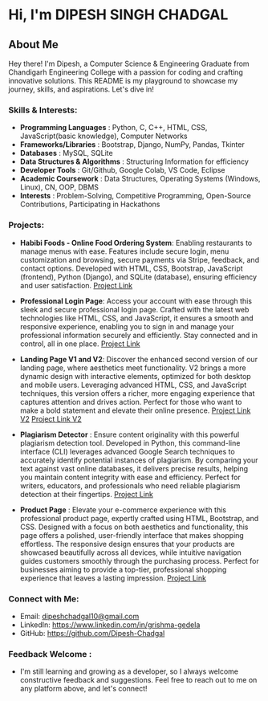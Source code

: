 # Hi, I'm DIPESH SINGH CHADGAL

## About Me

Hey there! I'm Dipesh, a Computer Science & Engineering Graduate from Chandigarh Engineering College with a passion for coding and crafting innovative solutions. This README is my playground to showcase my journey, skills, and aspirations. Let's dive in!

### Skills & Interests:

- **Programming Languages**          : Python, C, C++, HTML, CSS, JavaScript(basic knowledge), Computer Networks
- **Frameworks/Libraries**           : Bootstrap, Django, NumPy, Pandas, Tkinter
- **Databases**                      : MySQL, SQLite
- **Data Structures & Algorithms**   : Structuring Information for efficiency
- **Developer Tools**                : Git/Github, Google Colab, VS Code, Eclipse 
- **Academic Coursework**            : Data Structures, Operating Systems (Windows, Linux), CN, OOP, DBMS
- **Interests**                      : Problem-Solving, Competitive Programming, Open-Source Contributions, Participating in Hackathons

### Projects:
- **Habibi Foods - Online Food Ordering System**: Enabling restaurants to manage menus with ease.
Features include secure login, menu customization and browsing, secure payments via Stripe, feedback, and contact options. Developed with HTML, CSS, Bootstrap, JavaScript (frontend), Python (Django), and SQLite (database), ensuring efficiency and user satisfaction. [Project Link](https://github.com/Dipesh-Chadgal/InfosysProject.git)

- **Professional Login Page**: Access your account with ease through this sleek and secure professional login page. Crafted with the latest web technologies like HTML, CSS, and JavaScript, it ensures a smooth and responsive experience, enabling you to sign in and manage your professional information securely and efficiently. Stay connected and in control, all in one place. [Project Link](https://github.com/Dipesh-Chadgal/Login-Page.git)

- **Landing Page V1 and V2**: Discover the enhanced second version of our landing page, where aesthetics meet functionality. V2 brings a more dynamic design with interactive elements, optimized for both desktop and mobile users. Leveraging advanced HTML, CSS, and JavaScript techniques, this version offers a richer, more engaging experience that captures attention and drives action. Perfect for those who want to make a bold statement and elevate their online presence. [Project Link V2](https://github.com/Dipesh-Chadgal/Landing-Page-V1.git) [Project Link V2](https://github.com/Dipesh-Chadgal/Landing-Page-V2.git)

- **Plagiarism Detector** : Ensure content originality with this powerful plagiarism detection tool. Developed in Python, this command-line interface (CLI) leverages advanced Google Search techniques to accurately identify potential instances of plagiarism. By comparing your text against vast online databases, it delivers precise results, helping you maintain content integrity with ease and efficiency. Perfect for writers, educators, and professionals who need reliable plagiarism detection at their fingertips. [Project Link](https://github.com/Dipesh-Chadgal/plagiarism-detector.git)

- **Product Page** : Elevate your e-commerce experience with this professional product page, expertly crafted using HTML, Bootstrap, and CSS. Designed with a focus on both aesthetics and functionality, this page offers a polished, user-friendly interface that makes shopping effortless. The responsive design ensures that your products are showcased beautifully across all devices, while intuitive navigation guides customers smoothly through the purchasing process. Perfect for businesses aiming to provide a top-tier, professional shopping experience that leaves a lasting impression. [Project Link](https://github.com/Dipesh-Chadgal/Product-Website.git)

### Connect with Me:

- Email: dipeshchadgal10@gmail.com
- LinkedIn: https://www.linkedin.com/in/grishma-gedela
- GitHub: https://github.com/Dipesh-Chadgal

### Feedback Welcome :
- I'm still learning and growing as a developer, so I always welcome constructive feedback and suggestions. Feel free to reach out to me on any platform above, and let's connect!
